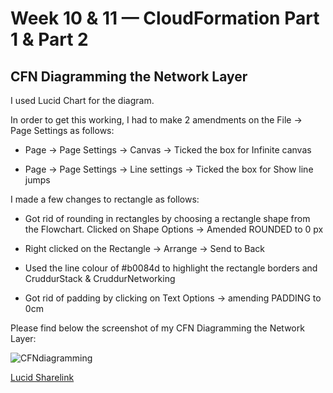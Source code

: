 # Week 10 & 11 — CloudFormation Part 1 & Part 2



## CFN Diagramming the Network Layer

I used Lucid Chart for the diagram.

In order to get this working, I had to make 2 amendments on the File -> Page Settings as follows:

- Page -> Page Settings -> Canvas -> Ticked the box for Infinite canvas

- Page -> Page Settings -> Line settings -> Ticked the box for Show line jumps

I made a few changes to rectangle as follows:

-	Got rid of rounding in rectangles by choosing a rectangle shape from the Flowchart. Clicked on Shape Options -> Amended ROUNDED to 0 px
   
-	Right clicked on the Rectangle -> Arrange -> Send to Back

- Used the line colour of #b0084d to highlight the rectangle borders and CruddurStack & CruddurNetworking

- Got rid of padding by clicking on Text Options -> amending PADDING to 0cm


Please find below the screenshot of my CFN Diagramming the Network Layer:

![CFNdiagramming](https://user-images.githubusercontent.com/78261965/234357022-df5f40a1-d742-40fe-8538-491bb867588f.png)

[Lucid Sharelink](https://lucid.app/lucidchart/56fb0dce-8f55-46ef-b05a-c33514c5b721/edit?viewport_loc=-1163%2C-115%2C3091%2C1309%2C0_0&invitationId=inv_dc84d8ea-5144-440c-87db-46fa390dcd24)

